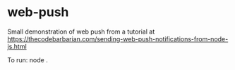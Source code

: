 # web-push

Small demonstration of web push from a tutorial at https://thecodebarbarian.com/sending-web-push-notifications-from-node-js.html

To run:
  node .
